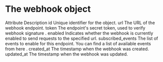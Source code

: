 # The webhook object

Attribute Description id Unique identifier for the object. url The URL of the webhook
endpoint. token The endpoint's secret token, used to verify webhook signature . enabled
Indicates whether the webhook is currently enabled to send requests to the specified
url. subscribed_events The list of events to enable for this endpoint. You can find a
list of available events from here . created_at The timestamp when the webhook was
created. updated_at The timestamp when the webhook was updated.
